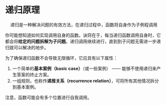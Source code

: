 # 递归原理

<pre>
  递归是一种解决问题的有效方法，在递归过程中，函数将自身作为子例程调用
</pre>

你可能想知道如何实现调用自身的函数。诀窍在于，每当递归函数调用自身时，它都会将**给定的问题拆解为子问题**。递归调用继续进行，直到到子问题无需进一步递归就可以解决的地步。

为了确保递归函数不会导致无限循环，它应具有以下属性：

1. 一个简单的**基本案例（basic case）**（或一些案例） —— 能够不使用递归来产生答案的终止方案。
2. 一组规则，也称作**递推关系（recurrence relation）**，可将所有其他情况拆分到基本案例。

注意，函数可能会有多个位置进行自我调用。
